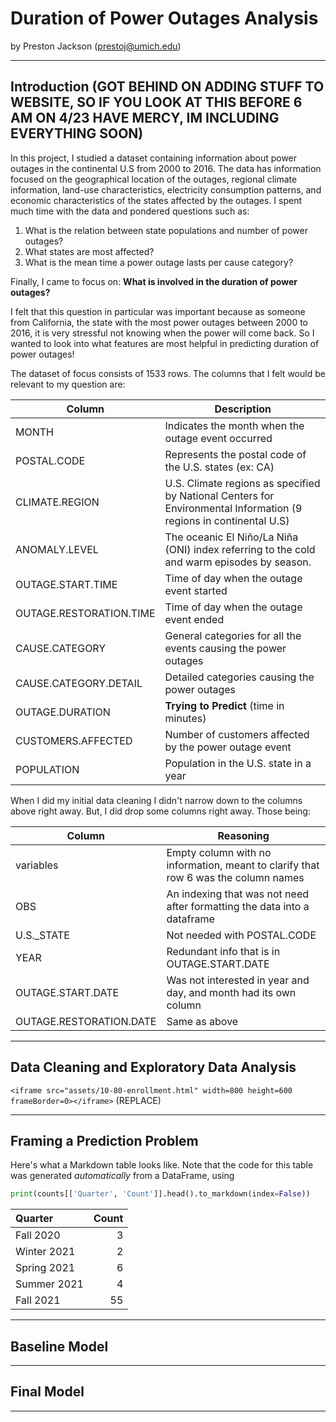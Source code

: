 # Duration of Power Outages Analysis

by Preston Jackson (prestoj@umich.edu)

---

## Introduction (GOT BEHIND ON ADDING STUFF TO WEBSITE, SO IF YOU LOOK AT THIS BEFORE 6 AM ON 4/23 HAVE MERCY, IM INCLUDING EVERYTHING SOON)

In this project, I studied a dataset containing information about power outages in the continental U.S from 2000 to 2016. The data has information focused on the geographical location of the outages, regional climate information, land-use characteristics, electricity consumption patterns, and economic characteristics of the states affected by the outages. I spent much time with the data and pondered questions such as:
1. What is the relation between state populations and number of power outages?
2. What states are most affected?
3. What is the mean time a power outage lasts per cause category?

Finally, I came to focus on: **What is involved in the duration of power outages?**

I felt that this question in particular was important because as someone from California, the state with the most power outages between 2000 to 2016, it is very stressful not knowing when the power will come back. So I wanted to look into what features are most helpful in predicting duration of power outages!

The dataset of focus consists of 1533 rows. The columns that I felt would be relevant to my question are:

| Column | Description |
| ----------- | ----------- |
| MONTH                   | Indicates the month when the outage event occurred |
| POSTAL.CODE             | Represents the postal code of the U.S. states (ex: CA) |
| CLIMATE.REGION          | U.S. Climate regions as specified by National Centers for Environmental Information (9 regions in continental U.S) |
| ANOMALY.LEVEL           | The oceanic El Niño/La Niña (ONI) index referring to the cold and warm episodes by season. |
| OUTAGE.START.TIME       | Time of day when the outage event started |
| OUTAGE.RESTORATION.TIME | Time of day when the outage event ended |
| CAUSE.CATEGORY          | General categories for all the events causing the power outages |
| CAUSE.CATEGORY.DETAIL   | Detailed categories causing the power outages |
| OUTAGE.DURATION         | **Trying to Predict** (time in minutes) |
| CUSTOMERS.AFFECTED      | Number of customers affected by the power outage event |
| POPULATION              | Population in the U.S. state in a year |


When I did my initial data cleaning I didn't narrow down to the columns above right away. But, I did drop some columns right away. Those being:

| Column | Reasoning |
| -----------              | ----------- |
| variables                | Empty column with no information, meant to clarify that row 6 was the column names |
| OBS                      | An indexing that was not need after formatting the data into a dataframe |
| U.S._STATE               | Not needed with POSTAL.CODE |
| YEAR                     | Redundant info that is in OUTAGE.START.DATE |
| OUTAGE.START.DATE        | Was not interested in year and day, and month had its own column |
| OUTAGE.RESTORATION.DATE  | Same as above |


---

## Data Cleaning and Exploratory Data Analysis

`<iframe src="assets/10-80-enrollment.html" width=800 height=600 frameBorder=0></iframe>`
(REPLACE)

---

## Framing a Prediction Problem

Here's what a Markdown table looks like. Note that the code for this table was generated _automatically_ from a DataFrame, using

```py
print(counts[['Quarter', 'Count']].head().to_markdown(index=False))
```

| Quarter     |   Count |
|:------------|--------:|
| Fall 2020   |       3 |
| Winter 2021 |       2 |
| Spring 2021 |       6 |
| Summer 2021 |       4 |
| Fall 2021   |      55 |

---

## Baseline Model


---
## Final Model


---
